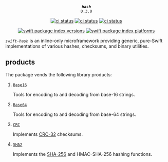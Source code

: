 <div align="center">
  
***`hash`***<br>`0.3.0`
  
[![ci status](https://github.com/kelvin13/swift-hash/actions/workflows/build.yml/badge.svg)](https://github.com/kelvin13/swift-hash/actions/workflows/build.yml)
[![ci status](https://github.com/kelvin13/swift-hash/actions/workflows/build-devices.yml/badge.svg)](https://github.com/kelvin13/swift-hash/actions/workflows/build-devices.yml)
[![ci status](https://github.com/kelvin13/swift-hash/actions/workflows/build-windows.yml/badge.svg)](https://github.com/kelvin13/swift-hash/actions/workflows/build-windows.yml)


[![swift package index versions](https://img.shields.io/endpoint?url=https%3A%2F%2Fswiftpackageindex.com%2Fapi%2Fpackages%2Fkelvin13%2Fswift-hash%2Fbadge%3Ftype%3Dswift-versions)](https://swiftpackageindex.com/kelvin13/swift-hash)
[![swift package index platforms](https://img.shields.io/endpoint?url=https%3A%2F%2Fswiftpackageindex.com%2Fapi%2Fpackages%2Fkelvin13%2Fswift-hash%2Fbadge%3Ftype%3Dplatforms)](https://swiftpackageindex.com/kelvin13/swift-hash)

</div>

*`swift-hash`* is an inline-only microframework providing generic, pure-Swift implementations of various hashes, checksums, and binary utilities.

## products

The package vends the following library products:

1.  [`Base16`](Sources/Base16)

    Tools for encoding to and decoding from base-16 strings.

1.  [`Base64`](Sources/Base64)

    Tools for encoding to and decoding from base-64 strings.

1.  [`CRC`](Sources/CRC)

    Implements [CRC-32](https://en.wikipedia.org/wiki/Cyclic_redundancy_check) checksums.

1.  [`SHA2`](Sources/SHA2)

    Implements the [SHA-256](https://en.wikipedia.org/wiki/SHA-2) and HMAC-SHA-256 hashing functions.